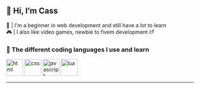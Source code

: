 ## 👋 Hi, I’m Cass
🌱 | I'm a beginner in web development and still have a lot to learn 
<br>
🎮 | I also like video games, newbie to fivem development 
<picture>
  <img alt="cfx.re" src="https://forum.cfx.re/uploads/default/original/2X/a/a55c1dc01f0e5bf2ec6892abd0c2bc9adaedc2b9.png" height=15 width=15>
</picture>
<br>
<detail>
### 📖 The different coding languages I use and learn
<picture>
  <img alt="html" src="https://cdn.jsdelivr.net/gh/devicons/devicon/icons/html5/html5-plain.svg" height=45 width=45>
</picture>
<picture>
  <img alt="css" src="https://cdn.jsdelivr.net/gh/devicons/devicon/icons/css3/css3-plain.svg" height=45 width=45>
</picture>
<picture>
  <img alt="javascript" src="https://cdn.jsdelivr.net/gh/devicons/devicon/icons/javascript/javascript-plain.svg" height=45 width=45>
</picture>
<picture>
  <img alt="lua" src="https://cdn.jsdelivr.net/gh/devicons/devicon/icons/lua/lua-plain-wordmark.svg" height=45 width=45>
</picture>
</detail>
<hr>



<!---
casl0x/casl0x is a ✨ special ✨ repository because its `README.md` (this file) appears on your GitHub profile.
You can click the Preview link to take a look at your changes.
--->
